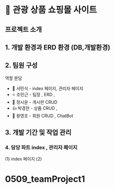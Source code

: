
 # 🛫 관광 상품 쇼핑몰 사이트 

## 프로젝트 소개 




## 1. 개발 환경과 ERD 환경 (DB,개발환경)







## 2. 팀원 구성
  역할 분담  <br/>
   * 🐬 서민식 - index 페이지, 관리자 페이지   <br/>
   * ⭐ 조민근 - 팀장 , ERD ,   <br/>
   * 🌝 정시윤 - 게시판 CRUD   <br/>
   * 👍 박경찬 - 상품 CRUD ,   <br/>
   * 🙎 왕영조 - 회원 CRUD , ChatBot  <br/>



## 3. 개발 기간 및 작업 관리







### 4. 담당 파트 index , 관리자 페이지
   (1) index 페이지
   (2)
  
   




# 0509_teamProject1
